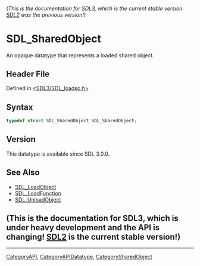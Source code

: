 ###### (This is the documentation for SDL3, which is the current stable version. [SDL2](https://wiki.libsdl.org/SDL2/) was the previous version!)
# SDL_SharedObject

An opaque datatype that represents a loaded shared object.

## Header File

Defined in [<SDL3/SDL_loadso.h>](https://github.com/libsdl-org/SDL/blob/main/include/SDL3/SDL_loadso.h)

## Syntax

```c
typedef struct SDL_SharedObject SDL_SharedObject;
```

## Version

This datatype is available since SDL 3.0.0.

## See Also

- [SDL_LoadObject](SDL_LoadObject)
- [SDL_LoadFunction](SDL_LoadFunction)
- [SDL_UnloadObject](SDL_UnloadObject)


## (This is the documentation for SDL3, which is under heavy development and the API is changing! [SDL2](https://wiki.libsdl.org/SDL2/) is the current stable version!)



----
[CategoryAPI](CategoryAPI), [CategoryAPIDatatype](CategoryAPIDatatype), [CategorySharedObject](CategorySharedObject)

